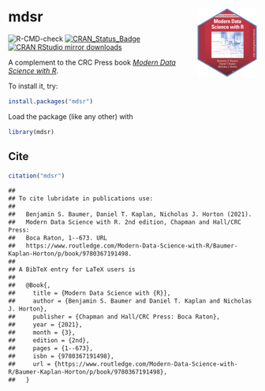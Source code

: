 
# mdsr <img src='man/figures/logo.png' align="right" height="139" />

![R-CMD-check](https://github.com/mdsr-book/mdsr/workflows/R-CMD-check/badge.svg)
[![CRAN\_Status\_Badge](https://www.r-pkg.org/badges/version/mdsr)](https://cran.r-project.org/package=mdsr)
[![CRAN RStudio mirror
downloads](https://cranlogs.r-pkg.org/badges/mdsr)](https://www.r-pkg.org/pkg/mdsr)

A complement to the CRC Press book [*Modern Data Science with
R*](https://mdsr-book.github.io/).

To install it, try:

``` r
install.packages("mdsr")
```

Load the package (like any other) with

``` r
library(mdsr)
```

## Cite

``` r
citation("mdsr")
```

    ## 
    ## To cite lubridate in publications use:
    ## 
    ##   Benjamin S. Baumer, Daniel T. Kaplan, Nicholas J. Horton (2021).
    ##   Modern Data Science with R. 2nd edition, Chapman and Hall/CRC Press:
    ##   Boca Raton, 1--673. URL
    ##   https://www.routledge.com/Modern-Data-Science-with-R/Baumer-Kaplan-Horton/p/book/9780367191498.
    ## 
    ## A BibTeX entry for LaTeX users is
    ## 
    ##   @Book{,
    ##     title = {Modern Data Science with {R}},
    ##     author = {Benjamin S. Baumer and Daniel T. Kaplan and Nicholas J. Horton},
    ##     publisher = {Chapman and Hall/CRC Press: Boca Raton},
    ##     year = {2021},
    ##     month = {3},
    ##     edition = {2nd},
    ##     pages = {1--673},
    ##     isbn = {9780367191498},
    ##     url = {https://www.routledge.com/Modern-Data-Science-with-R/Baumer-Kaplan-Horton/p/book/9780367191498},
    ##   }
